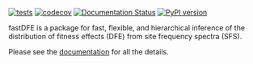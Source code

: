 [![tests](https://github.com/Sendrowski/fastDFE/actions/workflows/run-tests.yml/badge.svg?branch=master)](https://github.com/Sendrowski/fastDFE/actions/workflows/run-tests.yml)
[![codecov](https://codecov.io/gh/Sendrowski/fastDFE/branch/master/graph/badge.svg?token=0LUE8SZYBJ)](https://codecov.io/gh/Sendrowski/fastDFE)
[![Documentation Status](https://readthedocs.org/projects/fastdfe/badge/?version=latest)](https://fastdfe.readthedocs.io/en/latest/?badge=latest)
[![PyPI version](https://badge.fury.io/py/fastdfe.svg)](https://badge.fury.io/py/fastdfe)

fastDFE is a package for fast, flexible, and hierarchical inference of the distribution of fitness effects (DFE) from site frequency spectra (SFS).

Please see the [documentation](https://fastdfe.readthedocs.io/en/latest/) for all the details.
